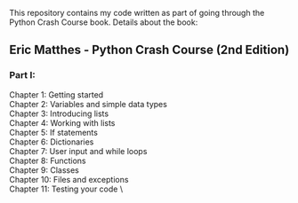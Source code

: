 This repository contains my code written as part of going through the Python Crash Course book. Details about the book:
## Eric Matthes - Python Crash Course (2nd Edition)

### Part I:
Chapter 1: Getting started \
Chapter 2: Variables and simple data types \
Chapter 3: Introducing lists \
Chapter 4: Working with lists \
Chapter 5: If statements \
Chapter 6: Dictionaries \
Chapter 7: User input and while loops \
Chapter 8: Functions \
Chapter 9: Classes \
Chapter 10: Files and exceptions \
Chapter 11: Testing your code \
